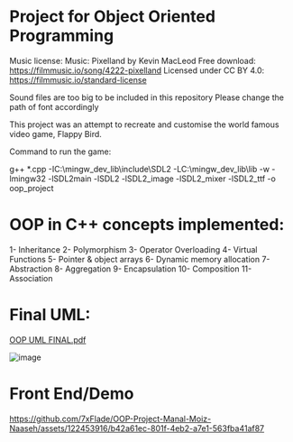 # Project for Object Oriented Programming 
Music license:
Music: Pixelland by Kevin MacLeod
Free download: https://filmmusic.io/song/4222-pixelland
Licensed under CC BY 4.0: https://filmmusic.io/standard-license

Sound files are too big to be included in this repository
Please change the path of font accordingly

This project was an attempt to recreate and customise the world famous video game, Flappy Bird. 

Command to run the game:

g++ *.cpp -IC:\mingw_dev_lib\include\SDL2 -LC:\mingw_dev_lib\lib -w -lmingw32 -lSDL2main -lSDL2 -lSDL2_image -lSDL2_mixer -lSDL2_ttf -o oop_project

# OOP in C++ concepts implemented:

1- Inheritance
2- Polymorphism
3- Operator Overloading
4- Virtual Functions
5- Pointer & object arrays
6- Dynamic memory allocation
7- Abstraction
8- Aggregation
9- Encapsulation
10- Composition
11- Association

# Final UML:
[OOP UML FINAL.pdf](https://github.com/7xFlade/OOP-Project-Manal-Moiz-Naaseh/files/13716704/OOP.UML.FINAL.pdf)

![image](https://github.com/7xFlade/OOP-Project-Manal-Moiz-Naaseh/assets/122453916/098bba86-de08-42a9-ab71-ddbbea50db3e)

# Front End/Demo

https://github.com/7xFlade/OOP-Project-Manal-Moiz-Naaseh/assets/122453916/b42a61ec-801f-4eb2-a7e1-563fba41af87
